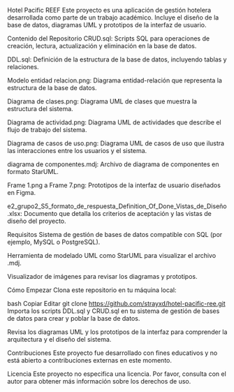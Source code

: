 Hotel Pacific REEF
Este proyecto es una aplicación de gestión hotelera desarrollada como parte de un trabajo académico. Incluye el diseño de la base de datos, diagramas UML y prototipos de la interfaz de usuario.​

Contenido del Repositorio
CRUD.sql: Scripts SQL para operaciones de creación, lectura, actualización y eliminación en la base de datos.

DDL.sql: Definición de la estructura de la base de datos, incluyendo tablas y relaciones.

Modelo entidad relacion.png: Diagrama entidad-relación que representa la estructura de la base de datos.

Diagrama de clases.png: Diagrama UML de clases que muestra la estructura del sistema.

Diagrama de actividad.png: Diagrama UML de actividades que describe el flujo de trabajo del sistema.

Diagrama de casos de uso.png: Diagrama UML de casos de uso que ilustra las interacciones entre los usuarios y el sistema.

diagrama de componentes.mdj: Archivo de diagrama de componentes en formato StarUML.

Frame 1.png a Frame 7.png: Prototipos de la interfaz de usuario diseñados en Figma.

e2_grupo2_S5_formato_de_respuesta_Definition_Of_Done_Vistas_de_Diseño.xlsx: Documento que detalla los criterios de aceptación y las vistas de diseño del proyecto.​

Requisitos
Sistema de gestión de bases de datos compatible con SQL (por ejemplo, MySQL o PostgreSQL).

Herramienta de modelado UML como StarUML para visualizar el archivo .mdj.

Visualizador de imágenes para revisar los diagramas y prototipos.​

Cómo Empezar
Clona este repositorio en tu máquina local:​

bash
Copiar
Editar
git clone https://github.com/strayxd/hotel-pacific-ree.git
Importa los scripts DDL.sql y CRUD.sql en tu sistema de gestión de bases de datos para crear y poblar la base de datos.​

Revisa los diagramas UML y los prototipos de la interfaz para comprender la arquitectura y el diseño del sistema.​

Contribuciones
Este proyecto fue desarrollado con fines educativos y no está abierto a contribuciones externas en este momento.​

Licencia
Este proyecto no especifica una licencia. Por favor, consulta con el autor para obtener más información sobre los derechos de uso.
